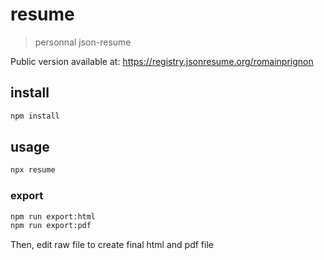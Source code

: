 # resume

> personnal json-resume

Public version available at: https://registry.jsonresume.org/romainprignon

## install
```sh
npm install
```

## usage
```sh
npx resume
```

### export
```sh
npm run export:html
npm run export:pdf
```
Then, edit raw file to create final html and pdf file